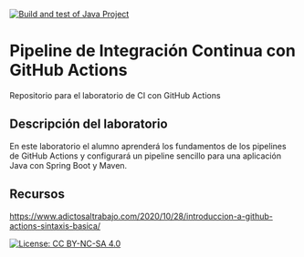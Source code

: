 [![Build and test of Java Project](https://github.com/ETSISI-EMS/ems2023_lab_1_3_ci_github_actions-MIRITAAA/actions/workflows/main.yml/badge.svg)](https://github.com/ETSISI-EMS/ems2023_lab_1_3_ci_github_actions-MIRITAAA/actions/workflows/main.yml)

# Pipeline de Integración Continua con GitHub Actions

Repositorio para el laboratorio de CI con GitHub Actions

## Descripción del laboratorio

En este laboratorio el alumno aprenderá los fundamentos de los pipelines de GitHub Actions y configurará un pipeline
sencillo para una aplicación Java con Spring Boot y Maven. 

## Recursos
https://www.adictosaltrabajo.com/2020/10/28/introduccion-a-github-actions-sintaxis-basica/

[![License: CC BY-NC-SA 4.0](https://img.shields.io/badge/License-CC_BY--NC--SA_4.0-lightgrey.svg)](https://creativecommons.org/licenses/by-nc-sa/4.0/)
